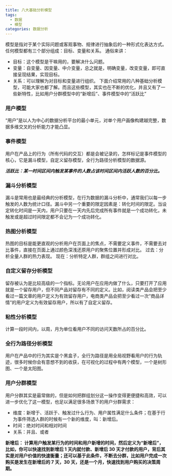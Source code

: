```yaml
---
title: 八大基础分析模型
tags:
  - 数据
  - 模型
categories: 数据分析
---
```


模型是指对于某个实际问题或客观事物、规律进行抽象后的一种形式化表达方式。任何模型都有三个部分组成：目标、变量和关系。
通俗来讲：
* 目标：这个模型是干嘛用的，要解决什么问题。
* 变量：自变量、因变量、中介变量，总之就是，明确变量，改变变量，即可直接呈现结果，实现目标。
* 关系：可以理解为对目标和变量进行组织。
下面介绍常用的八种基础分析模型，可能大家也都了解。而且这些模型，其实也在不断的优化，并且又有了一些新特性，比如用户分群模型中的“新增后”、事件模型中的“活跃比”

### 用户模型
“用户”是以人为中心的数据分析平台的最小单元，对单个用户画像构建越完整，数据多维交叉的分析能力才能凸显。

### 事件模型
用户在产品上的行为（所有代码的交互）都是会被记录的，怎样标记是事件模型的核心，它是漏斗模型，自定义留存模型，全行为路径分析模型的数据源。

***活跃比：某一时间区间内触发某事件的人数占该时间区间内活跃人数的百分比。***

### 漏斗分析模型
漏斗是常用也是最经典的分析模型，在行为数据的漏斗分析中，通常我们以每一步触发的人数为统计口径。漏斗中另一个重要的限定因素是：转化时间的限定。当设定转化时间是一天内，用户只要在一天内先后完成所有事件就是一个成功转化，未触发或是超过时间限定都不会记为一个成功转化。

### 热图分析模型
热图的目标是能更直观的分析用户在页面上的焦点，不需要定义事件，不需要去对比事件，直接在页面上通过颜色深浅还原用户的聚焦位置并形成对比。
过去：分析全量人群的热力表现。
现在：分析特定人群，群组之间进行对比。

### 自定义留存分析模型
留存被认为是比较高级的一个指标。无论用户在应用内做了什么，只要打开了应用就是一个留存用户，但不同产品对留存有不同的定义。比如，阅读类产品会把至少看过一篇文章的用户定义为有效留存用户，电商类产品会把至少看过一次“商品详情”的用户定义为有效留存用户，所以有了自定义留存。

### 粘性分析模型
计算一段时间内，以周，月为单位看用户不同的访问天数所占的百分比。

### 全行为路径分析模型
用户在产品中的行为其实是个黑盒子，全行为路径是用全局视野看用户的行为轨迹，很多时候你会有意想不到的收获，在可视化的过程中有两个模型，一个是树形图、一个是太阳图。

### 用户分群模型
用户分群其实是最常做的，但是如何把群组划分这一操作变得更便捷和高效，可以进一步优化了这一模型，也足以满足很多场景下的用户分群需求：
* 维度：新增于、活跃于、触发过什么行为、用户属性满足什么条件；在基于行为事件筛选人群的时候有一个新的维度，叫：新增后。
* 时间：绝对时间和相对时间
* 关系：并且、或者

**新增后： 计算用户触发某行为的时间和用户新增的时间，然后定义为“新增后”，比如，你可以快速找到新增后 1 天内就付款、新增后 30 天才付款的用户，背后其实是对用户价值的快速衡量；还可以基于此条件，不断去分群，比如用户完成一次购买是发生在新增后的 7 天，30 天，还是一个月，快速找到用户购买的决策周期。**
